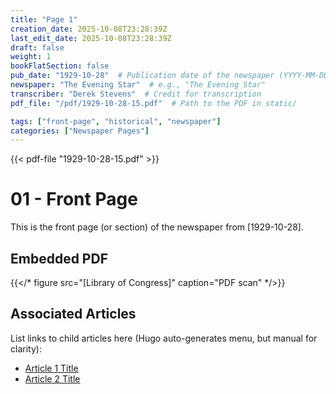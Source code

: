 ```yaml
---
title: "Page 1"
creation_date: 2025-10-08T23:28:39Z
last_edit_date: 2025-10-08T23:28:39Z
draft: false
weight: 1
bookFlatSection: false
pub_date: "1929-10-28"  # Publication date of the newspaper (YYYY-MM-DD)
newspaper: "The Evening Star"  # e.g., "The Evening Star"
transcriber: "Derek Stevens"  # Credit for transcription
pdf_file: "/pdf/1929-10-28-15.pdf"  # Path to the PDF in static/

tags: ["front-page", "historical", "newspaper"]
categories: ["Newspaper Pages"]
---
```

{{< pdf-file "1929-10-28-15.pdf" >}}

# 01 - Front Page
This is the front page (or section) of the newspaper from [1929-10-28].

## Embedded PDF
{{</* figure src="[Library of Congress]" caption="PDF scan" */>}}

## Associated Articles
List links to child articles here (Hugo auto-generates menu, but manual for clarity):
- [Article 1 Title](/2025/10/08/article1/)
- [Article 2 Title](/2025/10/08/article2/)

<!-- Add transcribed text or summaries from the front page here if needed. Child articles will appear in the sidebar menu due to bookCollapseSection. -->
<!-- Note: After creation, replace [PUB_DATE_PLACEHOLDER] with the value from front matter 'pub_date', and [PDF_FILE_PLACEHOLDER] with 'pdf_file'. -->
